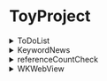 # ToyProject

<details>
<summary> ToDoList </summary>

- UIKit
- AlertController
- WKWebView 사용 방법

</details>


<details>
<summary> KeywordNews </summary>

- UIKit
- MVP
- Naver API
- UserDefaults, CollectionView, TableView, Alamofire(Naver API)

</details>
<details>
<summary> referenceCountCheck </summary>

- UIKit
- MVP
- 순환 참조 확인 예제

</details>
<details>
<summary> WKWebView </summary>

- UIKit
- AlertController
- WKWebView 사용 방법

</details>

